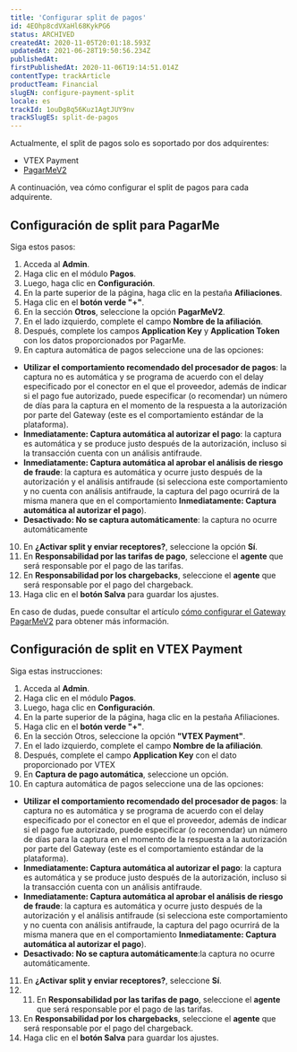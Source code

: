 ```yaml
---
title: 'Configurar split de pagos'
id: 4EOhp8cdVXaHl68KykPG6
status: ARCHIVED
createdAt: 2020-11-05T20:01:18.593Z
updatedAt: 2021-06-28T19:50:56.234Z
publishedAt: 
firstPublishedAt: 2020-11-06T19:14:51.014Z
contentType: trackArticle
productTeam: Financial
slugEN: configure-payment-split
locale: es
trackId: 1ouDg8q56Kuz1AgtJUY9nv
trackSlugES: split-de-pagos
---
```


Actualmente, el split de pagos solo es soportado por dos adquirentes:  

- VTEX Payment
- [PagarMeV2](https://help.vtex.com/es/tutorial/configurar-gateway-pagarmev2--5TugxXNMOs0Ocyg4uqussM?&utm_source=autocomplete "PagarMeV2")

A continuación, vea cómo configurar el split de pagos para cada adquirente.

## Configuración de split para PagarMe
 Siga estos pasos:

1. Acceda al __Admin__.
2. Haga clic en el módulo __Pagos__.
3. Luego, haga clic en __Configuración__.
4. En la parte superior de la página, haga clic en la pestaña __Afiliaciones__.
5. Haga clic en el __botón verde "+"__.
6. En la sección __Otros__, seleccione la opción __PagarMeV2__. 
7. En el lado izquierdo, complete el campo __Nombre de la afiliación__.
8. Después, complete los campos __Application Key__ y __Application Token__ con los datos proporcionados por PagarMe.
9. En captura automática de pagos seleccione una de las opciones:
  - **Utilizar el comportamiento recomendado del procesador de pagos**: la captura no es automática y se programa de acuerdo con el delay especificado por el conector en el que el proveedor, además de indicar si el pago fue autorizado, puede especificar (o recomendar) un número de días para la captura en el momento de la respuesta a la autorización por parte del Gateway (este es el comportamiento estándar de la plataforma).
  - **Inmediatamente: Captura automática al autorizar el pago**: la captura es automática y se produce justo después de la autorización, incluso si la transacción cuenta con un análisis antifraude.
  - **Inmediatamente: Captura automática al aprobar el análisis de riesgo de fraude**: la captura es automática y ocurre justo después de la autorización y el análisis antifraude (si selecciona este comportamiento y no cuenta con análisis antifraude, la captura del pago ocurrirá de la misma manera que en el comportamiento **Inmediatamente: Captura automática al autorizar el pago**).
  - **Desactivado: No se captura automáticamente**: la captura no ocurre automáticamente

10. En __¿Activar split y enviar receptores?__, seleccione la opción __Sí__. 
11. En __Responsabilidad por las tarifas de pago__, seleccione el __agente__ que será responsable por el pago de las tarifas.
12. En __Responsabilidad por los chargebacks__, seleccione el __agente__ que será responsable por el pago del chargeback. 
13. Haga clic en el __botón Salva__ para guardar los ajustes.

En caso de dudas, puede consultar el artículo [cómo configurar el Gateway PagarMeV2](https://help.vtex.com/es/tutorial/configurar-gateway-pagarmev2--5TugxXNMOs0Ocyg4uqussM?&utm_source=autocomplete "cómo configurar el gateway PagarMeV2") para obtener más información. 

## Configuración de split en VTEX Payment 
Siga estas instrucciones:

1. Acceda al __Admin__.
2. Haga clic en el módulo __Pagos__.
3. Luego, haga clic en __Configuración__.
4. En la parte superior de la página, haga clic en la pestaña Afiliaciones.
5. Haga clic en el __botón verde "+"__.
6. En la sección Otros, seleccione la opción __"VTEX Payment"__.
7. En el lado izquierdo, complete el campo __Nombre de la afiliación__.
8. Después, complete el campo __Application Key__ con el dato proporcionado por VTEX 
9. En **Captura de pago automática**, seleccione un opción.
10. En captura automática de pagos seleccione una de las opciones:
  - **Utilizar el comportamiento recomendado del procesador de pagos**: la captura no es automática y se programa de acuerdo con el delay especificado por el conector en el que el proveedor, además de indicar si el pago fue autorizado, puede especificar (o recomendar) un número de días para la captura en el momento de la respuesta a la autorización por parte del Gateway (este es el comportamiento estándar de la plataforma).
  - **Inmediatamente: Captura automática al autorizar el pago**: la captura es automática y se produce justo después de la autorización, incluso si la transacción cuenta con un análisis antifraude.
  - **Inmediatamente: Captura automática al aprobar el análisis de riesgo de fraude**: la captura es automática y ocurre justo después de la autorización y el análisis antifraude (si selecciona este comportamiento y no cuenta con análisis antifraude, la captura del pago ocurrirá de la misma manera que en el comportamiento **Inmediatamente: Captura automática al autorizar el pago**).
  - **Desactivado: No se captura automáticamente**:la captura no ocurre automáticamente.
11. En __¿Activar split y enviar receptores?__, seleccione __Sí__.
12. 11. En __Responsabilidad por las tarifas de pago__, seleccione el __agente__ que será responsable por el pago de las tarifas.
13. En __Responsabilidad por los chargebacks__, seleccione el __agente__ que será responsable por el pago del chargeback. 
13. Haga clic en el __botón Salva__ para guardar los ajustes.
